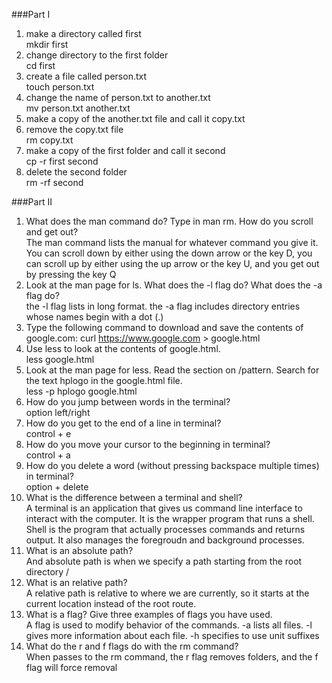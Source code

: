 ###Part I  
1. make a directory called first  
mkdir first
2. change directory to the first folder   
cd first  
3. create a file called person.txt  
touch person.txt
4. change the name of person.txt to another.txt  
mv person.txt another.txt  
5. make a copy of the another.txt file and call it copy.txt  
6. remove the copy.txt file  
rm copy.txt
7. make a copy of the first folder and call it second  
cp -r first second
8. delete the second folder    
rm -rf second

###Part II
1. What does the man command do? Type in man rm. How do you scroll and get out?   
The man command lists the manual for whatever command you give it. You can scroll down by either using the down arrow or the key D, you can scroll up by either using the up arrow or the key U, and you get out by pressing the key Q  
2. Look at the man page for ls. What does the -l flag do? What does the -a flag do?    
the -l flag lists in long format. the -a flag includes directory entries whose names begin with a dot (.)
3. Type the following command to download and save the contents of google.com: curl https://www.google.com > google.html
4. Use less to look at the contents of google.html.    
less google.html
5. Look at the man page for less. Read the section on /pattern. Search for the text hplogo in the google.html file.    
less -p hplogo google.html
6. How do you jump between words in the terminal?    
option left/right
7. How do you get to the end of a line in terminal?    
control + e
8. How do you move your cursor to the beginning in terminal?    
control + a
9. How do you delete a word (without pressing backspace multiple times) in terminal?    
option + delete
10. What is the difference between a terminal and shell?    
A terminal is an application that gives us command line interface to interact with the computer. It is the wrapper program that runs a shell. Shell is the program that actually processes commands and returns output. It also manages the foregroudn and background processes. 
11. What is an absolute path?    
And absolute path is when we specify a path starting from the root directory /
12. What is an relative path?    
A relative path is relative to where we are currently, so it starts at the current location instead of the root route. 
13. What is a flag? Give three examples of flags you have used.    
A flag is used to modify behavior of the commands. -a lists all files. -l gives more information about each file. -h specifies to use unit suffixes
14. What do the r and f flags do with the rm command?    
When passes to the rm command, the r flag removes folders, and the f flag will force removal 












